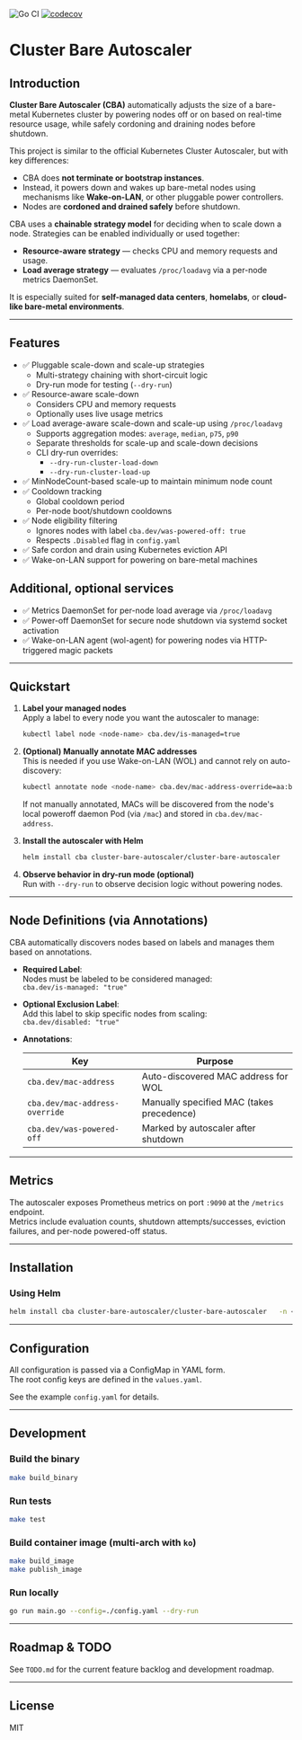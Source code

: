 ![Go CI](https://github.com/docent-net/cluster-bare-autoscaler/actions/workflows/go-test.yaml/badge.svg)
[![codecov](https://codecov.io/gh/docent-net/cluster-bare-autoscaler/branch/main/graph/badge.svg)](https://codecov.io/gh/docent-net/cluster-bare-autoscaler)

# Cluster Bare Autoscaler

## Introduction

**Cluster Bare Autoscaler (CBA)** automatically adjusts the size of a bare-metal Kubernetes cluster by powering nodes off or on based on real-time resource usage, while safely cordoning and draining nodes before shutdown.

This project is similar to the official Kubernetes Cluster Autoscaler, but with key differences:
- CBA does **not terminate or bootstrap instances**.
- Instead, it powers down and wakes up bare-metal nodes using mechanisms like **Wake-on-LAN**, or other pluggable power controllers.
- Nodes are **cordoned and drained safely** before shutdown.

CBA uses a **chainable strategy model** for deciding when to scale down a node. Strategies can be enabled individually or used together:
- **Resource-aware strategy** — checks CPU and memory requests and usage.
- **Load average strategy** — evaluates `/proc/loadavg` via a per-node metrics DaemonSet.

It is especially suited for **self-managed data centers**, **homelabs**, or **cloud-like bare-metal environments**.

---

## Features

- ✅ Pluggable scale-down and scale-up strategies  
  - Multi-strategy chaining with short-circuit logic  
  - Dry-run mode for testing (`--dry-run`)  
- ✅ Resource-aware scale-down  
  - Considers CPU and memory requests  
  - Optionally uses live usage metrics  
- ✅ Load average-aware scale-down and scale-up using `/proc/loadavg`  
  - Supports aggregation modes: `average`, `median`, `p75`, `p90`  
  - Separate thresholds for scale-up and scale-down decisions  
  - CLI dry-run overrides:  
    - `--dry-run-cluster-load-down`  
    - `--dry-run-cluster-load-up`  
- ✅ MinNodeCount-based scale-up to maintain minimum node count  
- ✅ Cooldown tracking  
  - Global cooldown period  
  - Per-node boot/shutdown cooldowns  
- ✅ Node eligibility filtering  
  - Ignores nodes with label `cba.dev/was-powered-off: true`  
  - Respects `.Disabled` flag in `config.yaml`  
- ✅ Safe cordon and drain using Kubernetes eviction API  
- ✅ Wake-on-LAN support for powering on bare-metal machines  

## Additional, optional services

- ✅ Metrics DaemonSet for per-node load average via `/proc/loadavg`  
- ✅ Power-off DaemonSet for secure node shutdown via systemd socket activation  
- ✅ Wake-on-LAN agent (wol-agent) for powering nodes via HTTP-triggered magic packets  

---

## Quickstart

1. **Label your managed nodes**  
   Apply a label to every node you want the autoscaler to manage:

   ```bash
   kubectl label node <node-name> cba.dev/is-managed=true
   ```

2. **(Optional) Manually annotate MAC addresses**  
   This is needed if you use Wake-on-LAN (WOL) and cannot rely on auto-discovery:

   ```bash
   kubectl annotate node <node-name> cba.dev/mac-address-override=aa:bb:cc:dd:ee:ff
   ```

   If not manually annotated, MACs will be discovered from the node's local poweroff daemon Pod (via `/mac`) and stored in `cba.dev/mac-address`.

3. **Install the autoscaler with Helm**  

   ```bash
   helm install cba cluster-bare-autoscaler/cluster-bare-autoscaler      -n <namespace>      -f values.yaml
   ```

4. **Observe behavior in dry-run mode (optional)**  
   Run with `--dry-run` to observe decision logic without powering nodes.

---

## Node Definitions (via Annotations)

CBA automatically discovers nodes based on labels and manages them based on annotations.

- **Required Label**:  
  Nodes must be labeled to be considered managed:  
  `cba.dev/is-managed: "true"`

- **Optional Exclusion Label**:  
  Add this label to skip specific nodes from scaling:  
  `cba.dev/disabled: "true"`

- **Annotations**:

  | Key                             | Purpose                                   |
  |----------------------------------|-------------------------------------------|
  | `cba.dev/mac-address`           | Auto-discovered MAC address for WOL       |
  | `cba.dev/mac-address-override` | Manually specified MAC (takes precedence) |
  | `cba.dev/was-powered-off`      | Marked by autoscaler after shutdown       |

---

## Metrics

The autoscaler exposes Prometheus metrics on port `:9090` at the `/metrics` endpoint.  
Metrics include evaluation counts, shutdown attempts/successes, eviction failures, and per-node powered-off status.

---

## Installation

### Using Helm

```bash
helm install cba cluster-bare-autoscaler/cluster-bare-autoscaler   -n <namespace>   -f values.yaml
```

---

## Configuration

All configuration is passed via a ConfigMap in YAML form.  
The root config keys are defined in the `values.yaml`.

See the example `config.yaml` for details.

---

## Development

### Build the binary

```bash
make build_binary
```

### Run tests

```bash
make test
```

### Build container image (multi-arch with `ko`)

```bash
make build_image
make publish_image
```

### Run locally

```bash
go run main.go --config=./config.yaml --dry-run
```

---

## Roadmap & TODO

See `TODO.md` for the current feature backlog and development roadmap.

---

## License

MIT